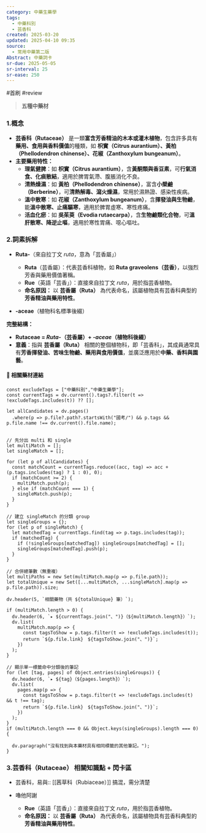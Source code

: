 ```yaml
---
category: 中藥生藥學
tags:
  - 中藥科別
  - 芸香科
created: 2025-03-20
updated: 2025-04-10 09:35
source:
  - 常用中藥第二版
Abstract: 中藥詞卡
sr-due: 2025-05-05
sr-interval: 25
sr-ease: 250
---
```

#首刷 #review 
> **五種中藥材**
### 1.概念
- **芸香科（Rutaceae）** 是一類**富含芳香精油的木本或灌木植物**，包含許多具有**藥用、食用與香料價值**的種類，如 **枳實（Citrus aurantium）、黃柏（Phellodendron chinense）、花椒（Zanthoxylum bungeanum）**。  
- **主要藥用特性：**  
  - **理氣健脾**：如 **枳實（Citrus aurantium）**，含**黃酮類與香豆素**，可**行氣消食、化痰散結**，適用於脾胃氣滯、腹脹消化不良。  
  - **清熱燥濕**：如 **黃柏（Phellodendron chinense）**，富含**小檗鹼（Berberine）**，可**清熱解毒、瀉火燥濕**，常用於濕熱證、感染性疾病。  
  - **溫中散寒**：如 **花椒（Zanthoxylum bungeanum）**，含**揮發油與生物鹼**，能**溫中散寒、止痛驅寒**，適用於脾胃虛寒、寒性疼痛。  
  - **活血化瘀**：如 **吳茱萸（Evodia rutaecarpa）**，含**生物鹼類化合物**，可**溫肝散寒、降逆止嘔**，適用於寒性胃痛、噁心嘔吐。  

### 2.詞素拆解
- **Ruta-**（來自拉丁文 *ruta*，意為「芸香屬」）  
  - **Ruta**（芸香屬）：代表芸香科植物，如 **Ruta graveolens（芸香）**，以強烈芳香與藥用價值著稱。  
  - **Rue**（英語「芸香」）：直接來自拉丁文 *ruta*，用於指芸香植物。  
  - **命名原因：** 以 **芸香屬（Ruta）** 為代表命名，該屬植物具有芸香科典型的**芳香精油與藥用特性**。  

- **-aceae**（植物科名標準後綴）  

**完整結構：**
- **Rutaceae = *Ruta-*（芸香屬）+ *-aceae*（植物科後綴）**  
- **意義**：指與 **芸香屬（Ruta）** 相關的整個植物科，即「芸香科」，其成員通常具有**芳香揮發油、苦味生物鹼、藥用與食用價值**，並廣泛應用於**中藥、香料與園藝**。  

#### 📌 相關藥材連結

```dataviewjs
const excludeTags = ["中藥科別","中藥生藥學"];
const currentTags = dv.current().tags?.filter(t => !excludeTags.includes(t)) ?? [];

let allCandidates = dv.pages()
  .where(p => p.file?.path?.startsWith("國考/") && p.tags && p.file.name !== dv.current().file.name);


// 先分出 multi 和 single
let multiMatch = [];
let singleMatch = [];

for (let p of allCandidates) {
  const matchCount = currentTags.reduce((acc, tag) => acc + (p.tags.includes(tag) ? 1 : 0), 0);
  if (matchCount >= 2) {
    multiMatch.push(p);
  } else if (matchCount === 1) {
    singleMatch.push(p);
  }
}

// 建立 singleMatch 的分類 group
let singleGroups = {};
for (let p of singleMatch) {
  let matchedTag = currentTags.find(tag => p.tags.includes(tag));
  if (matchedTag) {
    if (!singleGroups[matchedTag]) singleGroups[matchedTag] = [];
    singleGroups[matchedTag].push(p);
  }
}

// 合併總筆數（無重複）
let multiPaths = new Set(multiMatch.map(p => p.file.path));
let totalUnique = new Set([...multiMatch, ...singleMatch].map(p => p.file.path)).size;

dv.header(5, `相關藥物（共 ${totalUnique} 筆）`);

if (multiMatch.length > 0) {
  dv.header(6, `▸ ${currentTags.join("、")}（${multiMatch.length}）`);
  dv.list(
    multiMatch.map(p => {
      const tagsToShow = p.tags.filter(t => !excludeTags.includes(t));
      return `${p.file.link}　${tagsToShow.join("、")}`;
    })
  );
}

// 顯示單一標籤命中分類後的筆記
for (let [tag, pages] of Object.entries(singleGroups)) {
  dv.header(6, `▸ ${tag}（${pages.length}）`);
  dv.list(
    pages.map(p => {
      const tagsToShow = p.tags.filter(t => !excludeTags.includes(t) && t !== tag);
      return `${p.file.link}　${tagsToShow.join("、")}`;
    })
  );
}
if (multiMatch.length === 0 && Object.keys(singleGroups).length === 0) {

  dv.paragraph("沒有找到與本藥材具有相同標籤的其他筆記。");
}

```

### 3.芸香科（Rutaceae） 相關知識點 + 閃卡區
- 芸香科，易與:: [[茜草科（Rubiaceae）]] 搞混，需分清楚
- 嚕他阿謝

  - **Rue**（英語「芸香」）：直接來自拉丁文 *ruta*，用於指芸香植物。  
  - **命名原因：** 以 **芸香屬（Ruta）** 為代表命名，該屬植物具有芸香科典型的**芳香精油與藥用特性**。  

